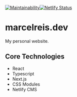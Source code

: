 [![Maintainability](https://api.codeclimate.com/v1/badges/23cab0a3a5939f7784d2/maintainability)](https://codeclimate.com/github/MarcelReis/marcelreis.dev/maintainability)[![Netlify Status](https://api.netlify.com/api/v1/badges/4c894bfc-a230-45d7-81c2-e3929d7481a2/deploy-status)](https://app.netlify.com/sites/marcelreis/deploys)

# marcelreis.dev

My personal website.

## Core Technologies
 - React
 - Typescript
 - Next.js
 - CSS Modules
 - Netlify CMS

